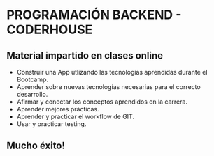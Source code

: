 # PROGRAMACIÓN BACKEND - CODERHOUSE 

## Material impartido en clases online

- Construir una App utlizando las tecnologías aprendidas durante el Bootcamp.
- Aprender sobre nuevas tecnologías necesarias para el correcto desarrollo.
- Afirmar y conectar los conceptos aprendidos en la carrera.
- Aprender mejores prácticas.
- Aprender y practicar el workflow de GIT.
- Usar y practicar testing.

## Mucho éxito!
